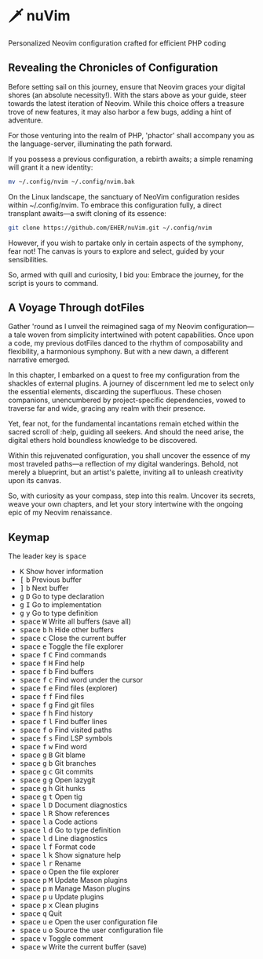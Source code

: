 # 🗡️  nuVim

Personalized Neovim configuration crafted for efficient PHP coding

## Revealing the Chronicles of Configuration

Before setting sail on this journey, ensure that Neovim graces your digital
shores (an absolute necessity!). With the stars above as your guide, steer
towards the latest iteration of Neovim. While this choice offers a treasure
trove of new features, it may also harbor a few bugs, adding a hint of
adventure.

For those venturing into the realm of PHP, 'phactor' shall accompany you as the
language-server, illuminating the path forward.

If you possess a previous configuration, a rebirth awaits; a simple renaming
will grant it a new identity:

```bash
mv ~/.config/nvim ~/.config/nvim.bak
```

On the Linux landscape, the sanctuary of NeoVim configuration resides within
~/.config/nvim. To embrace this configuration fully, a direct transplant
awaits—a swift cloning of its essence:

```bash
git clone https://github.com/EHER/nuVim.git ~/.config/nvim
```

However, if you wish to partake only in certain aspects of the symphony, fear
not! The canvas is yours to explore and select, guided by your sensibilities.

So, armed with quill and curiosity, I bid you: Embrace the journey, for the
script is yours to command.

## A Voyage Through dotFiles

Gather 'round as I unveil the reimagined saga of my Neovim configuration—a tale
woven from simplicity intertwined with potent capabilities. Once upon a code,
my previous dotFiles danced to the rhythm of composability and flexibility,
a harmonious symphony. But with a new dawn, a different narrative emerged.

In this chapter, I embarked on a quest to free my configuration from the
shackles of external plugins. A journey of discernment led me to select only
the essential elements, discarding the superfluous. These chosen companions,
unencumbered by project-specific dependencies, vowed to traverse far and wide,
gracing any realm with their presence.

Yet, fear not, for the fundamental incantations remain etched within the sacred
scroll of :help, guiding all seekers. And should the need arise, the digital
ethers hold boundless knowledge to be discovered.

Within this rejuvenated configuration, you shall uncover the essence of my most
traveled paths—a reflection of my digital wanderings. Behold, not merely
a blueprint, but an artist's palette, inviting all to unleash creativity upon
its canvas.

So, with curiosity as your compass, step into this realm. Uncover its secrets,
weave your own chapters, and let your story intertwine with the ongoing epic of
my Neovim renaissance.

## Keymap

The leader key is <kbd>space</kbd>

 - <kbd>K</kbd> Show hover information
 - <kbd>[</kbd> <kbd>b</kbd> Previous buffer
 - <kbd>]</kbd> <kbd>b</kbd> Next buffer
 - <kbd>g</kbd> <kbd>D</kbd> Go to type declaration
 - <kbd>g</kbd> <kbd>I</kbd> Go to implementation
 - <kbd>g</kbd> <kbd>y</kbd> Go to type definition
 - <kbd>space</kbd> <kbd>W</kbd> Write all buffers (save all)
 - <kbd>space</kbd> <kbd>b</kbd> <kbd>h</kbd> Hide other buffers
 - <kbd>space</kbd> <kbd>c</kbd> Close the current buffer
 - <kbd>space</kbd> <kbd>e</kbd> Toggle the file explorer
 - <kbd>space</kbd> <kbd>f</kbd> <kbd>C</kbd> Find commands
 - <kbd>space</kbd> <kbd>f</kbd> <kbd>H</kbd> Find help
 - <kbd>space</kbd> <kbd>f</kbd> <kbd>b</kbd> Find buffers
 - <kbd>space</kbd> <kbd>f</kbd> <kbd>c</kbd> Find word under the cursor
 - <kbd>space</kbd> <kbd>f</kbd> <kbd>e</kbd> Find files (explorer)
 - <kbd>space</kbd> <kbd>f</kbd> <kbd>f</kbd> Find files
 - <kbd>space</kbd> <kbd>f</kbd> <kbd>g</kbd> Find git files
 - <kbd>space</kbd> <kbd>f</kbd> <kbd>h</kbd> Find history
 - <kbd>space</kbd> <kbd>f</kbd> <kbd>l</kbd> Find buffer lines
 - <kbd>space</kbd> <kbd>f</kbd> <kbd>o</kbd> Find visited paths
 - <kbd>space</kbd> <kbd>f</kbd> <kbd>s</kbd> Find LSP symbols
 - <kbd>space</kbd> <kbd>f</kbd> <kbd>w</kbd> Find word
 - <kbd>space</kbd> <kbd>g</kbd> <kbd>B</kbd> Git blame
 - <kbd>space</kbd> <kbd>g</kbd> <kbd>b</kbd> Git branches
 - <kbd>space</kbd> <kbd>g</kbd> <kbd>c</kbd> Git commits
 - <kbd>space</kbd> <kbd>g</kbd> <kbd>g</kbd> Open lazygit
 - <kbd>space</kbd> <kbd>g</kbd> <kbd>h</kbd> Git hunks
 - <kbd>space</kbd> <kbd>g</kbd> <kbd>t</kbd> Open tig
 - <kbd>space</kbd> <kbd>l</kbd> <kbd>D</kbd> Document diagnostics
 - <kbd>space</kbd> <kbd>l</kbd> <kbd>R</kbd> Show references
 - <kbd>space</kbd> <kbd>l</kbd> <kbd>a</kbd> Code actions
 - <kbd>space</kbd> <kbd>l</kbd> <kbd>d</kbd> Go to type definition
 - <kbd>space</kbd> <kbd>l</kbd> <kbd>d</kbd> Line diagnostics
 - <kbd>space</kbd> <kbd>l</kbd> <kbd>f</kbd> Format code
 - <kbd>space</kbd> <kbd>l</kbd> <kbd>k</kbd> Show signature help
 - <kbd>space</kbd> <kbd>l</kbd> <kbd>r</kbd> Rename
 - <kbd>space</kbd> <kbd>o</kbd> Open the file explorer
 - <kbd>space</kbd> <kbd>p</kbd> <kbd>M</kbd> Update Mason plugins
 - <kbd>space</kbd> <kbd>p</kbd> <kbd>m</kbd> Manage Mason plugins
 - <kbd>space</kbd> <kbd>p</kbd> <kbd>u</kbd> Update plugins
 - <kbd>space</kbd> <kbd>p</kbd> <kbd>x</kbd> Clean plugins
 - <kbd>space</kbd> <kbd>q</kbd> Quit
 - <kbd>space</kbd> <kbd>u</kbd> <kbd>e</kbd> Open the user configuration file
 - <kbd>space</kbd> <kbd>u</kbd> <kbd>o</kbd> Source the user configuration file
 - <kbd>space</kbd> <kbd>v</kbd> Toggle comment
 - <kbd>space</kbd> <kbd>w</kbd> Write the current buffer (save)

